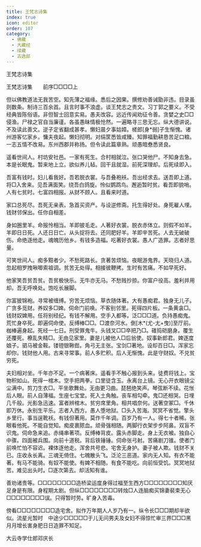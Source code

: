 ```yaml
---
title: 王梵志诗集
index: true
icon: editor
order: 107
category:
  - 佛藏
  - 大藏经
  - 续藏
  - 古逸部
---
```


  王梵志诗集  

王梵志诗集　　前序□□□□上  

但以佛教道法无我苦空。知先薄之福缘。悉后之因果。撰修劝善诫勖非违。目录虽则数条。制诗三百余首。且言时事不浪虚。谈王梵志之贵文。习丁郭之要义。不受经典皆陈俗语。非但智士回意实易。愚夫改容。远近传闻劝征令善。贪婪之史□□侵渔。尸禄之官自当廉谨。各虽愚昧情极怆然。一遍略寻三思无忘。纵大德讲说。不及读此善文。逆子定省翻成甚孝。懒妇晨夕事姑嫜。槎郎[身*弱]子生惭愧。诸州游客忆家乡。慵夫夜起。懒妇彻明。对绢筐悉皆咸臻。知罪福勤耕恳苦足口粮。一志五情不改易。东州西郡并称扬。但令读此篇章熟。顽愚暗憃悉贤良。  

遥看世间人。村坊安社邑。一家有死生。合村相就泣。张口哭他尸。不知身去急。本是长眠鬼。暂来地上立。欲似养儿毡。回干且就湿。前死深理却。后死续即入。  

吾富有钱时。妇儿看我好。吾若脱衣裳。与吾叠袍袄。吾出经求去。送吾即上道。将□入舍来。见吾满面笑。绕吾白鸽旋。怜似鹦鹉鸟。邂逅暂时贫。看吾即貌哨。人有七贫时。七富四相报。从财不顾人。且看来时道。  

家口总死尽。吾死无亲表。急首买资产。与设逆修斋。托生得好处。身死雇人埋。钱财邻保出。任你自相差。  

身如圈里羊。命报怜相当。羊即披毛走。人著好衣裳。脱衣赤体立。则假不如羊。羊即日日死。人还日日亡。从头捉将去。还同肥好羊。羊即辛苦死。人去无破破伤。命绝逐他走。魂魄历他乡。有钱多造福。吃著好衣裳。愚人广造罪。志者好思量。  

可笑世间人。痴多黠者少。不愁死路长。贪著苦烦恼。夜眠游鬼界。天晓归人道。忽起相罗拽啾唧索祖调。贫苦无处得。相接彼鞭拷。生时有苦痛。不如早死好。  

他家笑吾贫吾贫。吾贫极快乐。无牛亦无马。不愁贱抄掠。你富户役高。羞利并用却。吾无呼唤处。饱吃长展脚。  

你富披锦袍。寻常被缠缚。穷苦无烦恼。草衣随体著。大有愚痴君。独身无儿子。广贪多觅财。养奴多□婢。伺命门前唤。不客别邻里。死得四片板。一条黄衾□。钱财奴婢用。任将别经纪。有钱不解用。空手入都等。泛□□□道。负持愚痴鬼。荒忙身卒死。即遍伺命使。反缚棒□□。□渡奈河水。倒[木*(尤-尢+曳)]至厅前。枷棒遍身起。死经一七日。刑受罪鬼牛。头钱叉□□卒把乃□。碓捣硙磨身。覆生还覆死。橑乱失精□。无由见家里。妻是儿被他人□后翁使。奴事新郎君。婢逐度娘子。驷马被金鞍。镂镫银鞦辔。角弓无主张。宝剑□著地。设却百日□。浑家忘却你。钱财他人用。古来寻常事。前人多贮积。后人无惭愧。此是守财奴。不兑贫穷死。  

夫妇相对坐。千年亦不足。一个病著床。遥看手不触心报到头来。徒费将钱上。宝物积如山。死得一棺木。空手把两拳。口里徒含玉。永离台上镜。无心开衣眼镜尘尘满中。剪刀生衣□。平坐歌舞处。无由更习曲。琵琶绝笑声。琴弦断不续。花怅后人眼。前人自薄福。生座七宝堂。死入土角触。丧车相勾牵。鬼□还相哭。日埋几千般。光影急迅速。富者辨棺木。贫穷席里角。相共唱奈何。送著空冢□。千休即万休。永别生平乐。志者入西方。愚人堕地狱。□头入苦海。冥冥不省觉。擎头乡里行。事当逞靴袄。有钱但著用。莫作千年调。百岁乃有一人。得七十者稀。张眼看他死。不能自觉知。痴皮裹脓血。顽骨强相随。两脚行衣架步步阿鼻。双盲不识鬼。伺命急来追。赤绳串著项。反缚棒背皮。露头赤脚走。身上无衣被。独自心中骤。四面被兵围。向前十道税。背后铁锤锤。伺命张弓射。苦痛剧刀锥。使者门前唤忙怕不容迟。裸体逐他走。浑舍共号悲。宅舍无身护。妻子被人欺。钱财不关已。庄收永长离。三魂无倚住。七魄散头飞。泛沦三恶道。家内无人知。有衣不能著。有马不能骑。有奴不能使。有婢不相随。有食不能吃。向前恒受饥。冥冥地狱苦。难见出头时。□逐次第去。却活知有谁。  

善劝诸贵等。□□□□□□□□造桥梁运度身得过福至生西方□□□□□□□□知厌足身是有限。身程期太剧。但纵□□□□□□□□转烛□人连脑痴买锦妻裴束无心□□□□□□□□误。只得暂时劳。旷身入苦毒。  

傍看□□□□□□□□造宅舍。拟作万年期人人岁乃有一。纵令长□□□期却半欲似。流星光暂时　中途少□□□□□于儿无问男夫及女妇不得惊忙审三界□□□黑月月增长害身肥日日造罪不知足。  

大云寺学仕郎邓庆长  
